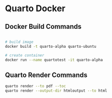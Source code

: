 # Quarto Docker

## Docker Build Commands
```bash

# build image
docker build -t quarto-alpha quarto-ubuntu

# create container
docker run --name quartotest -it quarto-alpha
```

## Quarto Render Commands
```bash
quarto render --to pdf --toc
quarto render --output-dir htmloutput --to html
```